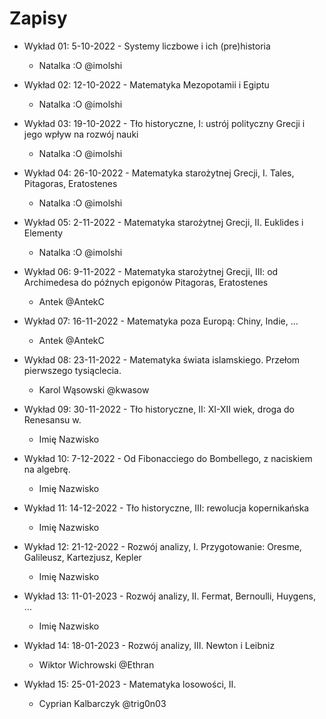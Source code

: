 # Zapisy

- Wykład 01: 5-10-2022 -  	Systemy liczbowe i ich (pre)historia
  - Natalka :O @imolshi
- Wykład 02: 12-10-2022 - Matematyka Mezopotamii i Egiptu
  - Natalka :O @imolshi
- Wykład 03: 19-10-2022 - Tło historyczne, I: ustrój polityczny Grecji i jego wpływ na rozwój nauki
  - Natalka :O @imolshi
- Wykład 04: 26-10-2022 - Matematyka starożytnej Grecji, I. Tales, Pitagoras, Eratostenes
  - Natalka :O @imolshi
- Wykład 05: 2-11-2022 - Matematyka starożytnej Grecji, II. Euklides i Elementy
  - Natalka :O @imolshi
- Wykład 06: 9-11-2022 - Matematyka starożytnej Grecji, III: od Archimedesa do późnych epigonów Pitagoras, Eratostenes
  - Antek @AntekC
- Wykład 07: 16-11-2022 - Matematyka poza Europą: Chiny, Indie, …
  - Antek @AntekC

- Wykład 08: 23-11-2022 - Matematyka świata islamskiego. Przełom pierwszego tysiąclecia.
  - Karol Wąsowski @kwasow

- Wykład 09: 30-11-2022 - Tło historyczne, II: XI-XII wiek, droga do Renesansu w.
  - Imię Nazwisko

- Wykład 10: 7-12-2022 - Od Fibonacciego do Bombellego, z naciskiem na algebrę.
  - Imię Nazwisko
  
- Wykład 11: 14-12-2022 - Tło historyczne, III: rewolucja kopernikańska
  - Imię Nazwisko

- Wykład 12: 21-12-2022 - Rozwój analizy, I. Przygotowanie: Oresme, Galileusz, Kartezjusz, Kepler
  - Imię Nazwisko

- Wykład 13: 11-01-2023 - Rozwój analizy, II. Fermat, Bernoulli, Huygens, …
  - Imię Nazwisko
 
- Wykład 14: 18-01-2023 - Rozwój analizy, III. Newton i Leibniz
  - Wiktor Wichrowski @Ethran

- Wykład 15: 25-01-2023 - Matematyka losowości, II.
  - Cyprian Kalbarczyk @trig0n03
